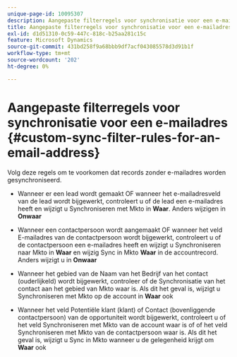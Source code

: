 ```yaml
---
unique-page-id: 10095307
description: Aangepaste filterregels voor synchronisatie voor een e-mailadres - Marketo Docs - Productdocumentatie
title: Aangepaste filterregels voor synchronisatie voor een e-mailadres
exl-id: d1d51310-0c59-447c-818c-b25aa281c15c
feature: Microsoft Dynamics
source-git-commit: 431bd258f9a68bbb9df7acf043085578d3d91b1f
workflow-type: tm+mt
source-wordcount: '202'
ht-degree: 0%

---
```


# Aangepaste filterregels voor synchronisatie voor een e-mailadres {#custom-sync-filter-rules-for-an-email-address}

Volg deze regels om te voorkomen dat records zonder e-mailadres worden gesynchroniseerd.

* Wanneer er een lead wordt gemaakt OF wanneer het e-mailadresveld van de lead wordt bijgewerkt, controleert u of de lead een e-mailadres heeft en wijzigt u Synchroniseren met Mkto in **Waar**. Anders wijzigen in **Onwaar**

* Wanneer een contactpersoon wordt aangemaakt OF wanneer het veld E-mailadres van de contactpersoon wordt bijgewerkt, controleert u of de contactpersoon een e-mailadres heeft en wijzigt u Synchroniseren naar Mkto in **Waar** en wijzig Sync in Mkto **Waar** in de accountrecord. Anders wijzigt u in **Onwaar**

* Wanneer het gebied van de Naam van het Bedrijf van het contact (ouderlijkeId) wordt bijgewerkt, controleer of de Synchronisatie van het contact aan het gebied van Mkto waar is. Als dit het geval is, wijzigt u Synchroniseren met Mkto op de account in **Waar** ook
* Wanneer het veld Potentiële klant (klant) of Contact (bovenliggende contactpersoon) van de opportuniteit wordt bijgewerkt, controleert u of het veld Synchroniseren met Mkto van de account waar is of of het veld Synchroniseren met Mkto van de contactpersoon waar is. Als dit het geval is, wijzigt u Sync in Mkto wanneer u de gelegenheid krijgt om **Waar** ook
